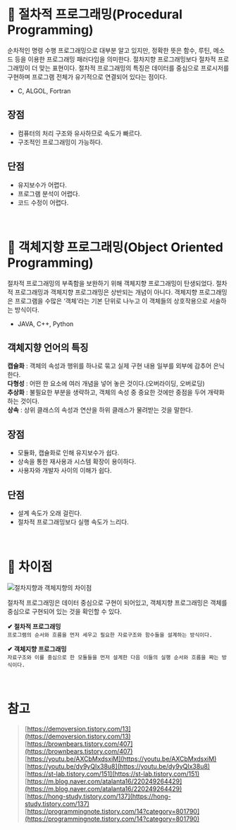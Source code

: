 # 📌 절차적 프로그래밍(Procedural Programming)

순차적인 명령 수행 프로그래밍으로 대부분 알고 있지만, 정확한 뜻은 함수, 루틴, 메소드 등을 이용한 프로그래밍 패러다임을 의미한다. 절차지향 프로그래밍보다 절차적 프로그래밍이 더 맞는 표현이다. 절차적 프로그래밍의 특징은 데이터를 중심으로 프로시저를 구현하며 프로그램 전체가 유기적으로 연결되어 있다는 점이다.

- C, ALGOL, Fortran

## 장점

- 컴퓨터의 처리 구조와 유사하므로 속도가 빠르다.
- 구조적인 프로그래밍이 가능하다.

## 단점

- 유지보수가 어렵다.
- 프로그램 분석이 어렵다.
- 코드 수정이 어렵다.

<br>

# 📌 객체지향 프로그래밍(Object Oriented Programming)

절차적 프로그래밍의 부족함을 보완하기 위해 객체지향 프로그래밍이 탄생되었다. 절차적 프로그래밍과 객체지향 프로그래밍은 상반되는 개념이 아니다. 객체지향 프로그래밍은 프로그램을 수많은 ‘객체’라는 기본 단위로 나누고 이 객체들의 상호작용으로 서술하는 방식이다.

- JAVA, C++, Python

## 객체지향 언어의 특징

**캡슐화** : 객체의 속성과 행위를 하나로 묶고 실제 구현 내용 일부를 외부에 감추어 은닉한다.  
**다형성** : 어떤 한 요소에 여러 개념을 넣어 놓은 것이다.(오버라이딩, 오버로딩)  
**추상화** : 불필요한 부분을 생략하고, 객체의 속성 중 중요한 것에만 중점을 두어 개략화하는 것이다.  
**상속** : 상위 클래스의 속성과 연산을 하위 클래스가 물려받는 것을 말한다.

## 장점

- 모듈화, 캡슐화로 인해 유지보수가 쉽다.
- 상속을 통한 재사용과 시스템 확장이 용이하다.
- 사용자와 개발자 사이의 이해가 쉽다.

## 단점

- 설계 속도가 오래 걸린다.
- 절차적 프로그래밍보다 실행 속도가 느리다.

<br>

# 📌 차이점

![절차지향과 객체지향의 차이점](https://t1.daumcdn.net/cfile/tistory/997F0E435C1E055B18 "절차지향과 객체지향의 차이점")

절차적 프로그래밍은 데이터 중심으로 구현이 되어있고, 객체지향 프로그래밍은 객체를 중심으로 구현되어 있는 것을 확인할 수 있다.

**✔ 절차적 프로그래밍**  
`프로그램의 순서와 흐름을 먼저 세우고 필요한 자료구조와 함수들을 설계하는 방식이다.`

**✔ 객체지향 프로그래밍**  
`자료구조와 이를 중심으로 한 모듈들을 먼저 설계한 다음 이들의 실행 순서와 흐름을 짜는 방식이다.`

<br>

# 참고

> [https://demoversion.tistory.com/13](https://demoversion.tistory.com/13)  
> [https://brownbears.tistory.com/407](https://brownbears.tistory.com/407)  
> [https://youtu.be/AXCbMxdsxiM](https://youtu.be/AXCbMxdsxiM)  
> [https://youtu.be/dy9yQIx38u8](https://youtu.be/dy9yQIx38u8)  
> [https://st-lab.tistory.com/151](https://st-lab.tistory.com/151)  
> [https://m.blog.naver.com/atalanta16/220249264429](https://m.blog.naver.com/atalanta16/220249264429)  
> [https://hong-study.tistory.com/137](https://hong-study.tistory.com/137)  
> [https://programmingnote.tistory.com/14?category=801790](https://programmingnote.tistory.com/14?category=801790)
